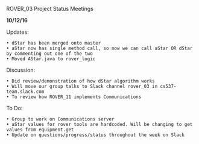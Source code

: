 ROVER_03 Project Status Meetings

**10/12/16**

Updates:

	• dStar has been merged onto master
	• aStar now has single method call, so now we can call aStar OR dStar by commenting out one of the two
	• Moved AStar.java to rover_logic
  
Discussion:

	• Did review/demonstration of how dStar algorithm works
	• Will move our group talks to Slack channel rover_03 in cs537-team.slack.com
	• To review how ROVER_11 implements Communications 
  
To Do:

	• Group to work on Communications server
	• aStar values for rover tools are hardcoded. Will be changing to get values from equipment.get
	• Update on questions/progress/status throughout the week on Slack
